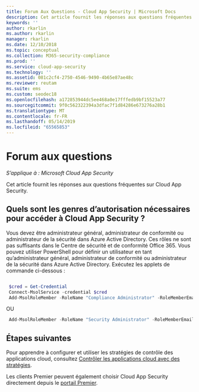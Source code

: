 ```yaml
---
title: Forum Aux Questions - Cloud App Security | Microsoft Docs
description: Cet article fournit les réponses aux questions fréquentes sur Cloud App Security.
keywords: ''
author: rkarlin
ms.author: rkarlin
manager: rkarlin
ms.date: 12/10/2018
ms.topic: conceptual
ms.collection: M365-security-compliance
ms.prod: ''
ms.service: cloud-app-security
ms.technology: ''
ms.assetid: 081c2cf4-2750-4546-9490-4b65e87ae48c
ms.reviewer: reutam
ms.suite: ems
ms.custom: seodec18
ms.openlocfilehash: a172853944dc5ee468a0e17fffedb9bf15523a77
ms.sourcegitcommit: 9f0c562322394a3dfac7f1d84286e673276a28b1
ms.translationtype: MT
ms.contentlocale: fr-FR
ms.lasthandoff: 05/14/2019
ms.locfileid: "65565853"
---
```

# <a name="frequently-asked-questions"></a>Forum aux questions

*S’applique à : Microsoft Cloud App Security*

Cet article fournit les réponses aux questions fréquentes sur Cloud App Security.

## <a name="what-kind-of-permissions-do-i-need-to-access-cloud-app-security"></a>Quels sont les genres d’autorisation nécessaires pour accéder à Cloud App Security ?

Vous devez être administrateur général, administrateur de conformité ou administrateur de la sécurité dans Azure Active Directory. Ces rôles ne sont pas suffisants dans le Centre de sécurité et de conformité Office 365. Vous pouvez utiliser PowerShell pour définir un utilisateur en tant qu’administrateur général, administrateur de conformité ou administrateur de la sécurité dans Azure Active Directory. Exécutez les applets de commande ci-dessous :

```powershell

 $cred = Get-Credential
 Connect-MsolService -credential $cred
 Add-MsolRoleMember -RoleName "Compliance Administrator" -RoleMemberEmailAddress "XX@XX.XX"
```

 OU

```powershell
 Add-MsolRoleMember -RoleName "Security Administrator" -RoleMemberEmailAddress “XX@XX.XX”
```

## <a name="next-steps"></a>Étapes suivantes  
Pour apprendre à configurer et utiliser les stratégies de contrôle des applications cloud, consultez [Contrôler les applications cloud avec des stratégies](control-cloud-apps-with-policies.md).   

Les clients Premier peuvent également choisir Cloud App Security directement depuis le [portail Premier](https://premier.microsoft.com/).  
